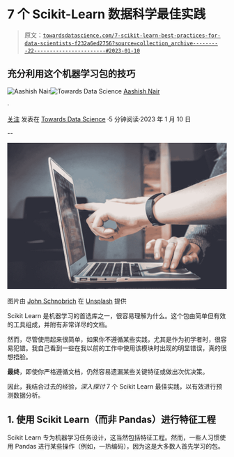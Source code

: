 # 7 个 Scikit-Learn 数据科学最佳实践

> 原文：[`towardsdatascience.com/7-scikit-learn-best-practices-for-data-scientists-f232a6ed2756?source=collection_archive---------22-----------------------#2023-01-10`](https://towardsdatascience.com/7-scikit-learn-best-practices-for-data-scientists-f232a6ed2756?source=collection_archive---------22-----------------------#2023-01-10)

## 充分利用这个机器学习包的技巧

[](https://medium.com/@aashishnair?source=post_page-----f232a6ed2756--------------------------------)![Aashish Nair](https://medium.com/@aashishnair?source=post_page-----f232a6ed2756--------------------------------)[](https://towardsdatascience.com/?source=post_page-----f232a6ed2756--------------------------------)![Towards Data Science](https://towardsdatascience.com/?source=post_page-----f232a6ed2756--------------------------------) [Aashish Nair](https://medium.com/@aashishnair?source=post_page-----f232a6ed2756--------------------------------)

·

[关注](https://medium.com/m/signin?actionUrl=https%3A%2F%2Fmedium.com%2F_%2Fsubscribe%2Fuser%2F3087ba81e065&operation=register&redirect=https%3A%2F%2Ftowardsdatascience.com%2F7-scikit-learn-best-practices-for-data-scientists-f232a6ed2756&user=Aashish+Nair&userId=3087ba81e065&source=post_page-3087ba81e065----f232a6ed2756---------------------post_header-----------) 发表在 [Towards Data Science](https://towardsdatascience.com/?source=post_page-----f232a6ed2756--------------------------------) ·5 分钟阅读·2023 年 1 月 10 日[](https://medium.com/m/signin?actionUrl=https%3A%2F%2Fmedium.com%2F_%2Fvote%2Ftowards-data-science%2Ff232a6ed2756&operation=register&redirect=https%3A%2F%2Ftowardsdatascience.com%2F7-scikit-learn-best-practices-for-data-scientists-f232a6ed2756&user=Aashish+Nair&userId=3087ba81e065&source=-----f232a6ed2756---------------------clap_footer-----------)

--

[](https://medium.com/m/signin?actionUrl=https%3A%2F%2Fmedium.com%2F_%2Fbookmark%2Fp%2Ff232a6ed2756&operation=register&redirect=https%3A%2F%2Ftowardsdatascience.com%2F7-scikit-learn-best-practices-for-data-scientists-f232a6ed2756&source=-----f232a6ed2756---------------------bookmark_footer-----------)![](img/0ac004ef554c3720bab10cad7e2a3756.png)

图片由 [John Schnobrich](https://unsplash.com/@johnschno?utm_source=medium&utm_medium=referral) 在 [Unsplash](https://unsplash.com/?utm_source=medium&utm_medium=referral) 提供

Scikit Learn 是机器学习的首选库之一，很容易理解为什么。这个包由简单但有效的工具组成，并附有非常详尽的文档。

然而，尽管使用起来很简单，如果你不遵循某些实践，尤其是作为初学者时，很容易犯错。我自己看到一些在我以前的工作中使用该模块时出现的明显错误，真的很想捂脸。

**最终**，即使你严格遵循文档，仍然容易遗漏某些关键特征或做出次优决策。

因此，我结合过去的经验，*深入探讨* 7 个 Scikit Learn 最佳实践，以有效进行预测数据分析。

## 1\. 使用 Scikit Learn（而非 Pandas）进行特征工程

Scikit Learn 专为机器学习任务设计，这当然包括特征工程。然而，一些人习惯使用 Pandas 进行某些操作（例如，一热编码），因为这是大多数人首先学习的包。
